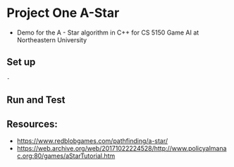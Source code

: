 # Project One A-Star

-	Demo for the A - Star algorithm in C++ for CS 5150 Game AI at Northeastern University

## Set up 
	- 


## Run and Test


## Resources: 

- https://www.redblobgames.com/pathfinding/a-star/
- https://web.archive.org/web/20171022224528/http://www.policyalmanac.org:80/games/aStarTutorial.htm

